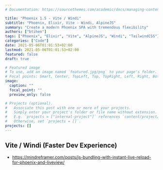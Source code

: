 ```yaml
---
# Documentation: https://sourcethemes.com/academic/docs/managing-content/

title: "Phoenix 1.5 - Vite / Windi"
subtitle: "Phoenix, Elixir, Vite - Windi, AlpineJS"
summary: "Create a modern Phoenix SPA with tremendous flexibility"
authors: ["btihen"]
tags: ["Phoenix", "Elixir", "Vite", "AlpineJS", "Windi", "TailwindCSS"]
categories: ["Code"]
date: 2021-05-06T01:01:53+02:00
lastmod: 2021-05-06T01:01:53+02:00
featured: false
draft: true

# Featured image
# To use, add an image named `featured.jpg/png` to your page's folder.
# Focal points: Smart, Center, TopLeft, Top, TopRight, Left, Right, BottomLeft, Bottom, BottomRight.
image:
  caption: ""
  focal_point: ""
  preview_only: false

# Projects (optional).
#   Associate this post with one or more of your projects.
#   Simply enter your project's folder or file name without extension.
#   E.g. `projects = ["internal-project"]` references `content/project/deep-learning/index.md`.
#   Otherwise, set `projects = []`.
projects: []
---
```


## Vite / Windi (Faster Dev Experience)

- https://mindreframer.com/posts/js-bundling-with-instant-live-reload-for-phoenix-and-liveview/
